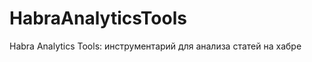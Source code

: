 HabraAnalyticsTools
===================

Habra Analytics Tools: инструментарий для анализа статей на хабре
